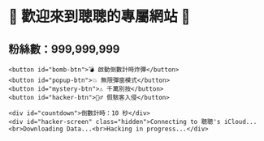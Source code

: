 <!DOCTYPE html>
<html lang="zh-TW">
<head>
    <meta charset="UTF-8">
    <meta name="viewport" content="width=device-width, initial-scale=1.0">
    <title>聰聰的全球粉絲後援會</title>
    <link rel="stylesheet" href="style.css">
    <script src="script.js" defer></script>
</head>
<body>
    <h1>🎉 歡迎來到聰聰的專屬網站 🎉</h1>
    <h2>粉絲數：<span id="fans">999,999,999</span> </h2>

    <button id="bomb-btn">💣 啟動倒數計時炸彈</button>
    <button id="popup-btn">💥 無限彈窗模式</button>
    <button id="mystery-btn">⚠️ 千萬別按</button>
    <button id="hacker-btn">🕵️‍♂️ 假駭客入侵</button>

    <div id="countdown">倒數計時：10 秒</div>
    <div id="hacker-screen" class="hidden">Connecting to 聰聰's iCloud...<br>Downloading Data...<br>Hacking in progress...</div>
</body>
</html>
